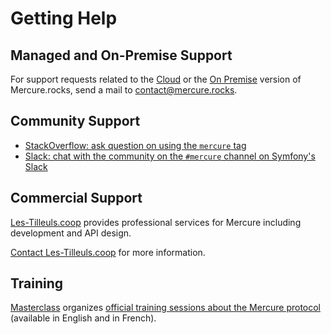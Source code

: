 # Getting Help

## Managed and On-Premise Support

For support requests related to the [Cloud](../hub/cloud.md) or the [On Premise](../hub/cluster.md#purchasing) version of Mercure.rocks, send a mail to [contact@mercure.rocks](mailto:contact@mercure.rocks?subject=Support%20request).

## Community Support

* [StackOverflow: ask question on  using the `mercure` tag](https://stackoverflow.com/questions/tagged/mercure)
* [Slack: chat with the community on the `#mercure` channel on Symfony's Slack](https://symfony.com/slack)

## Commercial Support

[Les-Tilleuls.coop](https://les-tilleuls.coop) provides professional services for Mercure including development and API design.

[Contact Les-Tilleuls.coop](https://les-tilleuls.coop/en/contact) for more information.

## Training

[Masterclass](https://masterclass.les-tilleuls.coop) organizes [official training sessions about the Mercure protocol](https://masterclass.les-tilleuls.coop/en/trainings/discover-mercure) (available in English and in French).
